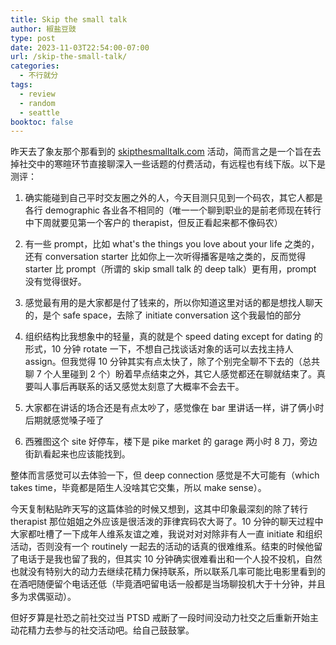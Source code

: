 ```yaml
---
title: Skip the small talk
author: 椒盐豆豉
type: post
date: 2023-11-03T22:54:00-07:00
url: /skip-the-small-talk/
categories:
  - 不行就分
tags:
  - review
  - random
  - seattle
booktoc: false
---
```


昨天去了象友那个那看到的 [skipthesmalltalk.com](https://www.skipthesmalltalk.com/) 活动，简而言之是一个旨在去掉社交中的寒暄环节直接聊深入一些话题的付费活动，有远程也有线下版。以下是测评：

1. 确实能碰到自己平时交友圈之外的人，今天目测只见到一个码农，其它人都是各行 demographic 各业各不相同的（唯一一个聊到职业的是前老师现在转行中下周就要见第一个客户的 therapist，但反正看起来都不像码农）

2. 有一些 prompt，比如 what's the things you love about your life 之类的，还有 conversation starter 比如你上一次听得播客是啥之类的，反而觉得 starter 比 prompt（所谓的 skip small talk 的 deep talk）更有用，prompt 没有觉得很好。

3. 感觉最有用的是大家都是付了钱来的，所以你知道这里对话的都是想找人聊天的，是个 safe space，去除了 initiate conversation 这个我最怕的部分

4. 组织结构比我想象中的轻量，真的就是个 speed dating except for dating 的形式，10 分钟 rotate 一下，不想自己找谈话对象的话可以去找主持人 assign。但我觉得 10 分钟其实有点太快了，除了个别完全聊不下去的（总共聊 7 个人里碰到 2 个）盼着早点结束之外，其它人感觉都还在聊就结束了。真要叫人事后再联系的话又感觉太刻意了大概率不会去干。

5. 大家都在讲话的场合还是有点太吵了，感觉像在 bar 里讲话一样，讲了俩小时后期就感觉嗓子哑了

6. 西雅图这个 site 好停车，楼下是 pike market 的 garage 两小时 8 刀，旁边街趴看起来也应该能找到。

整体而言感觉可以去体验一下，但 deep connection 感觉是不大可能有（which takes time，毕竟都是陌生人没啥其它交集，所以 make sense）。

今天复制粘贴昨天写的这篇体验的时候又想到，这其中印象最深刻的除了转行 therapist 那位姐姐之外应该是很活泼的菲律宾码农大哥了。10 分钟的聊天过程中大家都吐槽了一下成年人维系友谊之难，我说对对对除非有人一直 initiate 和组织活动，否则没有一个 routinely 一起去的活动的话真的很难维系。结束的时候他留了电话于是我也留了我的，但其实 10 分钟确实很难看出和一个人投不投机，自然也就没有特别大的动力去继续花精力保持联系，所以联系几率可能比电影里看到的在酒吧随便留个电话还低（毕竟酒吧留电话一般都是当场聊投机大于十分钟，并且多为求偶驱动）。

但好歹算是社恐之前社交过当 PTSD 戒断了一段时间没动力社交之后重新开始主动花精力去参与的社交活动吧。给自己鼓鼓掌。

